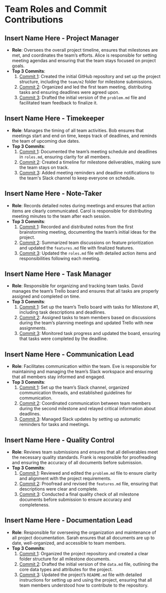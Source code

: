 # Team Roles and Commit Contributions

##  Insert Name Here  - Project Manager
- **Role**: Oversees the overall project timeline, ensures that milestones are met, and coordinates the team’s efforts. Alice is responsible for setting meeting agendas and ensuring that the team stays focused on project goals.
- **Top 3 Commits**:
  1. [Commit 1](https://github.com/repo/commit1): Created the initial GitHub repository and set up the project structure, including the `team/m2` folder for milestone submissions.
  2. [Commit 2](https://github.com/repo/commit2): Organized and led the first team meeting, distributing tasks and ensuring deadlines were agreed upon.
  3. [Commit 3](https://github.com/repo/commit3): Drafted the initial version of the `problem.md` file and facilitated team feedback to finalize it.

##  Insert Name Here  - Timekeeper
- **Role**: Manages the timing of all team activities. Bob ensures that meetings start and end on time, keeps track of deadlines, and reminds the team of upcoming due dates.
- **Top 3 Commits**:
  1. [Commit 1](https://github.com/repo/commit1): Documented the team’s meeting schedule and deadlines in `roles.md`, ensuring clarity for all members.
  2. [Commit 2](https://github.com/repo/commit2): Created a timeline for milestone deliverables, making sure the team stays on track.
  3. [Commit 3](https://github.com/repo/commit3): Added meeting reminders and deadline notifications to the team's Slack channel to keep everyone on schedule.

##  Insert Name Here  - Note-Taker
- **Role**: Records detailed notes during meetings and ensures that action items are clearly communicated. Carol is responsible for distributing meeting minutes to the team after each session.
- **Top 3 Commits**:
  1. [Commit 1](https://github.com/repo/commit1): Recorded and distributed notes from the first brainstorming meeting, documenting the team’s initial ideas for the project.
  2. [Commit 2](https://github.com/repo/commit2): Summarized team discussions on feature prioritization and updated the `features.md` file with finalized features.
  3. [Commit 3](https://github.com/repo/commit3): Updated the `roles.md` file with detailed action items and responsibilities following each meeting.

##  Insert Name Here  - Task Manager
- **Role**: Responsible for organizing and tracking team tasks. David manages the team’s Trello board and ensures that all tasks are properly assigned and completed on time.
- **Top 3 Commits**:
  1. [Commit 1](https://github.com/repo/commit1): Set up the team’s Trello board with tasks for Milestone #1, including task descriptions and deadlines.
  2. [Commit 2](https://github.com/repo/commit2): Assigned tasks to team members based on discussions during the team’s planning meetings and updated Trello with new assignments.
  3. [Commit 3](https://github.com/repo/commit3): Monitored task progress and updated the board, ensuring that tasks were completed by the deadline.

##  Insert Name Here  - Communication Lead
- **Role**: Facilitates communication within the team. Eve is responsible for maintaining and managing the team’s Slack workspace and ensuring that all members stay informed and engaged.
- **Top 3 Commits**:
  1. [Commit 1](https://github.com/repo/commit1): Set up the team’s Slack channel, organized communication threads, and established guidelines for communication.
  2. [Commit 2](https://github.com/repo/commit2): Coordinated communication between team members during the second milestone and relayed critical information about deadlines.
  3. [Commit 3](https://github.com/repo/commit3): Managed Slack updates by setting up automatic reminders for tasks and meetings.

##  Insert Name Here  - Quality Control
- **Role**: Reviews team submissions and ensures that all deliverables meet the necessary quality standards. Frank is responsible for proofreading and ensuring the accuracy of all documents before submission.
- **Top 3 Commits**:
  1. [Commit 1](https://github.com/repo/commit1): Reviewed and edited the `problem.md` file to ensure clarity and alignment with the project requirements.
  2. [Commit 2](https://github.com/repo/commit2): Proofread and revised the `features.md` file, ensuring that descriptions were clear and complete.
  3. [Commit 3](https://github.com/repo/commit3): Conducted a final quality check of all milestone documents before submission to ensure accuracy and completeness.

##  Insert Name Here  - Documentation Lead
- **Role**: Responsible for overseeing the organization and maintenance of all project documentation. Sarah ensures that all documents are up to date, well-organized, and accessible to team members.
- **Top 3 Commits**:
  1. [Commit 1](https://github.com/repo/commit1): Organized the project repository and created a clear folder structure for all milestone documents.
  2. [Commit 2](https://github.com/repo/commit2): Drafted the initial version of the `data.md` file, outlining the core data types and attributes for the project.
  3. [Commit 3](https://github.com/repo/commit3): Updated the project’s `README.md` file with detailed instructions for setting up and using the project, ensuring that all team members understood how to contribute to the repository.
